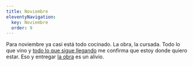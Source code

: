 ```yaml
---
title: Noviembre
eleventyNavigation:
  key: Noviembre
  order: 9
---
```


Para noviembre ya casi está todo cocinado. La obra, la cursada. Todo lo que vino y [todo lo que sigue llegando](https://www.youtube.com/watch?v=GO-Fje-LO2c) me confirma que estoy donde quiero estar. Eso y entregar [la obra](https://editor.p5js.org/serenam/present/pX1nxW_aZ) es un alivio.